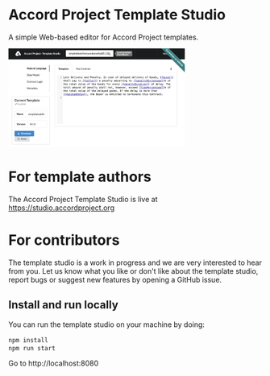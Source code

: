# Accord Project Template Studio

A simple Web-based editor for Accord Project templates.

<img src="https://raw.githubusercontent.com/accordproject/template-studio/master/studio.png" width="350">

# For template authors

The Accord Project Template Studio is live at https://studio.accordproject.org

# For contributors

The template studio is a work in progress and we are very interested to hear from you. Let us know what you like or don't like about the template studio, report bugs or suggest new features by opening a GitHub issue.

## Install and run locally

You can run the template studio on your machine by doing:

```
npm install
npm run start
```

Go to http://localhost:8080

